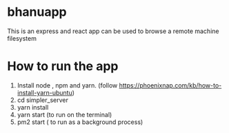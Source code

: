 # bhanuapp

This is an express and react app can be used to browse a remote machine filesystem

# How to run the app
 1. Install node , npm and yarn. (follow https://phoenixnap.com/kb/how-to-install-yarn-ubuntu)
 3. cd simpler_server
 4. yarn install
 5. yarn start (to run on the terminal)
 6. pm2 start ( to run as a background process)
